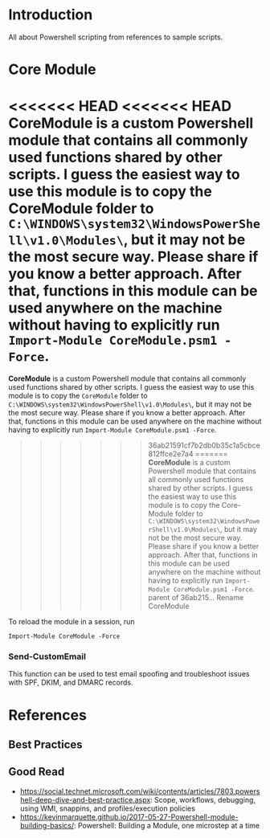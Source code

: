 # Introduction
All about Powershell scripting from references to sample scripts.

# Core Module
<<<<<<< HEAD
<<<<<<< HEAD
**CoreModule** is a custom Powershell module that contains all commonly used functions shared by other scripts. I guess the easiest way to use this module is to copy the CoreModule folder to `C:\WINDOWS\system32\WindowsPowerShell\v1.0\Modules\`, but it may not be the most secure way. Please share if you know a better approach. After that, functions in this module can be used anywhere on the machine without having to explicitly run `Import-Module CoreModule.psm1 -Force`.
=======
**CoreModule** is a custom Powershell module that contains all commonly used functions shared by other scripts. I guess the easiest way to use this module is to copy the `CoreModule` folder to `C:\WINDOWS\system32\WindowsPowerShell\v1.0\Modules\`, but it may not be the most secure way. Please share if you know a better approach. After that, functions in this module can be used anywhere on the machine without having to explicitly run `Import-Module CoreModule.psm1 -Force`.
>>>>>>> 36ab21591cf7b2db0b35c1a5cbce812ffce2e7a4
=======
**CoreModule** is a custom Powershell module that contains all commonly used functions shared by other scripts. I guess the easiest way to use this module is to copy the Core-Module folder to `C:\WINDOWS\system32\WindowsPowerShell\v1.0\Modules\`, but it may not be the most secure way. Please share if you know a better approach. After that, functions in this module can be used anywhere on the machine without having to explicitly run `Import-Module CoreModule.psm1 -Force`.
>>>>>>> parent of 36ab215... Rename CoreModule

To reload the module in a session, run 
```
Import-Module CoreModule -Force
````
### Send-CustomEmail
This function can be used to test email spoofing and troubleshoot issues with SPF, DKIM, and DMARC records.

# References
## Best Practices

## Good Read
- https://social.technet.microsoft.com/wiki/contents/articles/7803.powershell-deep-dive-and-best-practice.aspx: Scope, workflows, debugging, using WMI, snappins, and profiles/execution policies
- https://kevinmarquette.github.io/2017-05-27-Powershell-module-building-basics/: Powershell: Building a Module, one microstep at a time
